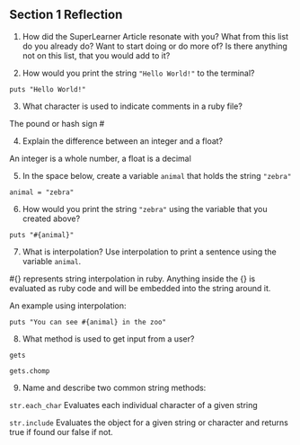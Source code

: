 ## Section 1 Reflection

1. How did the SuperLearner Article resonate with you? What from this list do you already do? Want to start doing or do more of? Is there anything not on this list, that you would add to it?

2. How would you print the string `"Hello World!"` to the terminal?
```
puts "Hello World!"
```

3. What character is used to indicate comments in a ruby file?

  The pound or hash sign #

4. Explain the difference between an integer and a float?

  An integer is a whole number, a float is a decimal

5. In the space below, create a variable `animal` that holds the string `"zebra"`
```
animal = "zebra"
```

6. How would you print the string `"zebra"` using the variable that you created above?
```
puts "#{animal}"
```

7. What is interpolation? Use interpolation to print a sentence using the variable `animal`.

  #{} represents string interpolation in ruby.  Anything inside the {} is evaluated as ruby code and will be embedded into the string around it.

  An example using interpolation:
```
puts "You can see #{animal} in the zoo"
```

8. What method is used to get input from a user?

  `gets`

  `gets.chomp`


9. Name and describe two common string methods:

  `str.each_char`  Evaluates each individual character of a given string

  `str.include` Evaluates the object for a given string or character and returns true if found our false if not.

